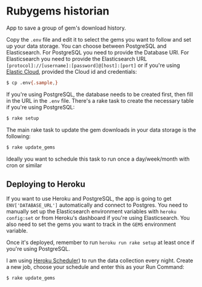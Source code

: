 # Rubygems historian

App to save a group of gem's download history.

Copy the `.env` file and edit it to select the gems you want to follow and set up your data storage. You can choose between PostgreSQL and Elasticsearch. For PostgreSQL you need to provide the Database URl. For Elasticsearch you need to provide the Elasticsearch URL `[protocol]://[username]:[password]@[host]:[port]` or if you're using [Elastic Cloud](https://cloud.elastic.co/), provided the Cloud id and credentials:

```bash
$ cp .env{.sample,}
```

If you're using PostgreSQL, the database needs to be created first, then fill in the URL in the `.env` file. There's a rake task to create the necessary table if you're using PostgreSQL:

```bash
$ rake setup
```

The main rake task to update the gem downloads in your data storage is the following:

```bash
$ rake update_gems
```

Ideally you want to schedule this task to run once a day/week/month with cron or similar

## Deploying to Heroku

If you want to use Heroku and PostgreSQL, the app is going to get `ENV['DATABASE_URL']` automatically and connect to Postgres. You need to manually set up the Elasticsearch environment variables with `heroku config:set` or from Heroku's dashboard if you're using Elasticsearch. You also need to set the gems you want to track in the `GEMS` environment variable.

Once it's deployed, remember to run `heroku run rake setup` at least once if you're using PostgreSQL.

I am using [Heroku Scheduler](https://devcenter.heroku.com/articles/scheduler)) to run the data collection every night. Create a new job, choose your schedule and enter this as your Run Command:
```
$ rake update_gems
```
